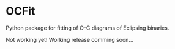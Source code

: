 # OCFit
Python package for fitting of O-C diagrams of Eclipsing binaries.

Not working yet! Working release comming soon...
